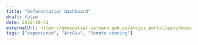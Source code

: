 ```yaml
---
title: "Deforestation dashboard"
draft: false
date: 2022-10-31
externalUrl: https://geospatial.sernanp.gob.pe/arcgis_portal/apps/experiencebuilder/experience/?id=07d6e8656e9d46d29437923eaf4d797a
tags: ["experience", "ArcGis", "Remote sensing"]
---
```

